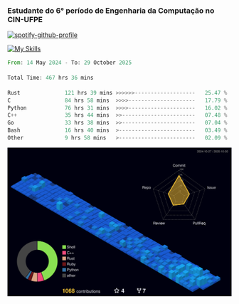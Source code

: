 
### Estudante do 6° período de Engenharia da Computação no CIN-UFPE

[![spotify-github-profile](https://spotify-github-profile.kittinanx.com/api/view?uid=21nggge2ld354asa4l3xoze2q&cover_image=true&theme=novatorem&show_offline=false&background_color=000000&interchange=true&bar_color=53b14f&bar_color_cover=true)](https://github.com/kittinan/spotify-github-profile)


[![My Skills](https://skillicons.dev/icons?i=c,cpp,rust,py,java,neovim&theme=dark)](https://skillicons.dev)

<!--START_SECTION:waka-->

```rust
From: 14 May 2024 - To: 29 October 2025

Total Time: 467 hrs 36 mins

Rust              121 hrs 39 mins >>>>>>-------------------   25.47 %
C                 84 hrs 58 mins  >>>>---------------------   17.79 %
Python            76 hrs 31 mins  >>>>---------------------   16.02 %
C++               35 hrs 44 mins  >>-----------------------   07.48 %
Go                33 hrs 38 mins  >>-----------------------   07.04 %
Bash              16 hrs 40 mins  >------------------------   03.49 %
Other             9 hrs 58 mins   >------------------------   02.09 %
```

<!--END_SECTION:waka-->

![](./profile-3d-contrib/profile-night-view.svg)

